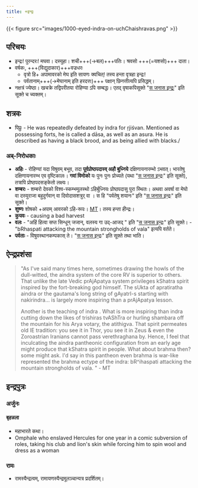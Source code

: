 ```yaml
---
title: +इन्द्रः
---
```


{{< figure src="images/1000-eyed-indra-on-uchChaishravas.png"  >}}

## परिचयः
- इन्द्रः! पुरन्दरः! मघवा। दस्युहा। शची+++(→बल)+++पतिः। श्रवसो +++(=यशसो)+++ दाता।
- वर्षकः, +++(विद्युदाकार)+++वज्रधरः
  - वृत्रो हि+ अपामावरको मेघ इति सायणः क्वचित्! तस्य हन्ता वृत्रहा इन्द्रः!
  - पर्वतानाम्+++(→मेघानाम् इति हरदत्तः)+++ पक्षान् छिनत्तीत्यपि प्रसिद्धम्।
- नक्षत्रं ज्येष्ठा। खचक्रे तद्विपरीतया रोहिण्या ऽपि सम्बद्धः। एतद् वृषाकपिसूक्ते "[स जनास इन्द्रः](../../../vedAH/shAkalam/saMhitA/02/012_sa_janAsa_indraH/)" इति सूक्ते च च्यक्तम्।

## शत्रवः
- पिप्रुः - He was repeatedly defeated by indra for ṛjiśvan. Mentioned as possessing forts, he is called a dāsa, as well as an asura. He is described as having a black brood, and as being allied with blacks./

### अब्-निरोधकाः
- **अहिः** - रोहिण्यां यदा विषुवम् बभूव, तदा **पूर्वप्रोष्ठपदास्व् अहौ बुध्निये** दक्षिणायनारम्भो ऽभवत्। भारतेषु दक्षिणायनारम्भ एव वृष्टिकालः। **गवां विमोको** यः पुनः पुनः प्रोच्यते (यथा "[स जनास इन्द्रः](../../../vedAH/shAkalam/saMhitA/02/012_sa_janAsa_indraH/)" इति सूक्ते), तत्रापि प्रोष्ठपदसङ्केतो लक्ष्यः।
- **शम्बरः** - शम्बरो देवको विश्व-स्कम्भमूलस्थो ऽहिर्बुध्नियः प्रोष्ठपदासु पुरा स्थितः। अथवा अवर्षा वा मेघो वा दस्युराजा बहुदुर्गवान् वा दिवोदासशत्रुर् वा । स हि "पर्वतेषु शयानः" इति "[स जनास इन्द्रः](../../../vedAH/shAkalam/saMhitA/02/012_sa_janAsa_indraH/)" इति सूक्ते।
- **शुष्णः** शोषको +अपाम् आवरको ऽहि-रूपः। [MT](https://manasataramgini.wordpress.com/2015/12/28/matters-of-religion-1/)। तस्य हन्ता हीन्द्रः। 
- **कुयवः** - causing a bad harvest
- **वलः** - "अहिं हित्वा सप्त सिन्धून् जजान्, वलस्य गा उद्-आजद् " इति "[स जनास इन्द्रः](../../../vedAH/shAkalam/saMhitA/02/012_sa_janAsa_indraH/)" इति सूक्ते। - "bRhaspati attacking the mountain strongholds of vala" इत्यपि वर्तते।
- **पर्वताः** - विषुवस्थानकम्पकास् ते। "[स जनास इन्द्रः](../../../vedAH/shAkalam/saMhitA/02/012_sa_janAsa_indraH/)" इति सूक्ते तथा भाति।

## ऐन्द्रप्रशंसा
> "As I've said many times here, sometimes drawing the howls of the dull-witted, the aindra system of the core RV is superior to others. That unlike the late Vedic prAjApatya system privileges kShatra spirit inspired by the fort-breaking god himself. The sUkta of apratiratha aindra or the gautama's long string of gAyatrI-s starting with nakirindra… is largely more inspiring than a prAjApatya lesson.
>
> Another is the teaching of indra . What is more inspiring than indra cutting down the likes of trishiras tvAShTra or hurling shambara off the mountain for his Arya votary, the atithigva. That spirit permeates old IE tradition: you see it in Thor, you see it in Zeus & even the Zoroastrian Iranians cannot pass verethraghana by. Hence, I feel that inculcating the aindra pantheonic configuration from an early age might produce that kShatra spirit in people. What about brahma then?  some might ask. I'd say in this pantheon even brahma is war-like represented the brahma ectype of the indra: bR^ihaspati attacking the mountain strongholds of vala. " - MT

## इन्द्रपुत्रः
### अर्जुनः

#### बृहन्नला
- महाभारते कथा।
- Omphale who enslaved Hercules for one year in a comic subversion of roles, taking his club and lion's skin while forcing him to spin wool and dress as a woman

### रामः
- रामस्यैन्द्रत्वम्, रामायणस्यैन्द्रमूलञ्चान्यत्र प्रदर्शितम्।